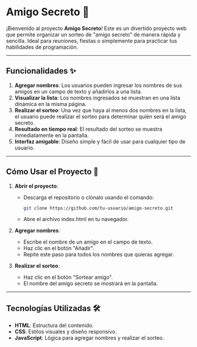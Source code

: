 # Amigo Secreto 🎁

¡Bienvenido al proyecto **Amigo Secreto**! Este es un divertido proyecto web que permite organizar un sorteo de "amigo secreto" de manera rápida y sencilla. Ideal para reuniones, fiestas o simplemente para practicar tus habilidades de programación.

---

## Funcionalidades ✨

1. **Agregar nombres**: Los usuarios pueden ingresar los nombres de sus amigos en un campo de texto y añadirlos a una lista.
2. **Visualizar la lista**: Los nombres ingresados se muestran en una lista dinámica en la misma página.
3. **Realizar el sorteo**: Una vez que haya al menos dos nombres en la lista, el usuario puede realizar el sorteo para determinar quién será el amigo secreto.
4. **Resultado en tiempo real**: El resultado del sorteo se muestra inmediatamente en la pantalla.
5. **Interfaz amigable**: Diseño simple y fácil de usar para cualquier tipo de usuario.

---


## Cómo Usar el Proyecto 🚀

1. **Abrir el proyecto**:
   - Descarga el repositorio o clónalo usando el comando:
     ```bash
     git clone https://github.com/tu-usuario/amigo-secreto.git
     ```
   - Abre el archivo index.html en tu navegador.

2. **Agregar nombres**:
   - Escribe el nombre de un amigo en el campo de texto.
   - Haz clic en el botón "Añadir".
   - Repite este paso para todos los nombres que quieras agregar.

3. **Realizar el sorteo**:
   - Haz clic en el botón "Sortear amigo".
   - El nombre del amigo secreto se mostrará en la pantalla.

---

## Tecnologías Utilizadas 🛠️

- **HTML**: Estructura del contenido.
- **CSS**: Estilos visuales y diseño responsivo.
- **JavaScript**: Lógica para agregar nombres y realizar el sorteo.
